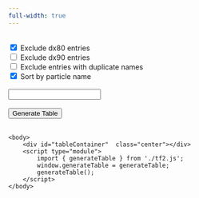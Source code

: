 ```yaml
---
full-width: true
---
```


<wrapper full-width="full-width">
    <head>
        <meta charset="UTF-8">
        <meta name="viewport" content="width=device-width, initial-scale=1.0">
        <title>Create Table</title>
        <form  class="center">
            <br>
            <input type="checkbox" id="noDX80" name="noDX80" value="noDX80" checked=true>
            <label for="noDX80"> Exclude dx80 entries </label><br>
            <input type="checkbox" id="noDX90" name="noDX90" value="noDX90">
            <label for="noDX90"> Exclude dx90 entries </label><br>
            <input type="checkbox" id="noDupes" name="noDupes" value="noDupes">        
            <label for="noDupes"> Exclude entries with duplicate names </label><br>
            <input type="checkbox" id="sortName" name="sortName" value="sortName" checked=true>
            <label for="sortName"> Sort by particle name </label><br>
            <br><input type="text" id="searchname" name="searchname"><br><br>
            <button onclick="generateTable()" class="center">Generate Table</button><br><br>
        </form>
    </head>

    <body>
        <div id="tableContainer"  class="center"></div>
        <script type="module">
            import { generateTable } from './tf2.js';
            window.generateTable = generateTable;
            generateTable();
        </script>
    </body>
</wrapper>